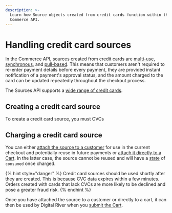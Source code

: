 ```yaml
---
description: >-
  Learn how Source objects created from credit cards function within the
  Commerce API.
---
```


# Handling credit card sources

In the Commerce API, sources created from credit cards are [multi-use](./#reusable-or-single-use), [synchronous](./#synchronous-or-asynchronous), and [pull-based](./#pull-or-push). This means that customers aren't required to re-enter payment details before every payment, they are provided instant notification of a payment's approval status, and the amount charged to the card can be updated repeatedly throughout the checkout process. &#x20;

The Sources API supports a [wide range of credit cards](./).&#x20;

## Creating a credit card source

To create a credit card source, you must CVCs

## Charging a credit card source

You can either [attach the source to a customer](./#attaching-a-payment-method-to-a-customer) for use in the current checkout and potentially reuse in future payments or [attach it directly to a Cart](using-the-source-identifier.md#attaching-sources-to-a-cart). In the latter case, the source cannot be reused and will have a [state](./#source-state) of `consumed` once charged.&#x20;

{% hint style="danger" %}
Credit card sources should be used shortly after they are created. This is because CVC data expires within a few minutes. Orders created with cards that lack CVCs are more likely to be declined and pose a greater fraud risk.
{% endhint %}

Once you have attached the source to a customer or directly to a cart, it can then be used by Digital River when you [submit the Cart](https://docs.digitalriver.com/commerce-api/cart/submitting-a-cart).
